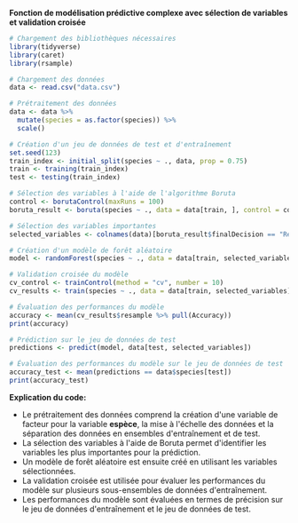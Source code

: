 **Fonction de modélisation prédictive complexe avec sélection de variables et validation croisée**

```r
# Chargement des bibliothèques nécessaires
library(tidyverse)
library(caret)
library(rsample)

# Chargement des données
data <- read.csv("data.csv")

# Prétraitement des données
data <- data %>%
  mutate(species = as.factor(species)) %>%
  scale()

# Création d'un jeu de données de test et d'entraînement
set.seed(123)
train_index <- initial_split(species ~ ., data, prop = 0.75)
train <- training(train_index)
test <- testing(train_index)

# Sélection des variables à l'aide de l'algorithme Boruta
control <- borutaControl(maxRuns = 100)
boruta_result <- boruta(species ~ ., data = data[train, ], control = control)

# Sélection des variables importantes
selected_variables <- colnames(data)[boruta_result$finalDecision == "Retained"]

# Création d'un modèle de forêt aléatoire
model <- randomForest(species ~ ., data = data[train, selected_variables], ntree = 500, importance = TRUE)

# Validation croisée du modèle
cv_control <- trainControl(method = "cv", number = 10)
cv_results <- train(species ~ ., data = data[train, selected_variables], method = "rf", trControl = cv_control)

# Évaluation des performances du modèle
accuracy <- mean(cv_results$resample %>% pull(Accuracy))
print(accuracy)

# Prédiction sur le jeu de données de test
predictions <- predict(model, data[test, selected_variables])

# Évaluation des performances du modèle sur le jeu de données de test
accuracy_test <- mean(predictions == data$species[test])
print(accuracy_test)
```

**Explication du code:**

* Le prétraitement des données comprend la création d'une variable de facteur pour la variable **espèce**, la mise à l'échelle des données et la séparation des données en ensembles d'entraînement et de test.
* La sélection des variables à l'aide de Boruta permet d'identifier les variables les plus importantes pour la prédiction.
* Un modèle de forêt aléatoire est ensuite créé en utilisant les variables sélectionnées.
* La validation croisée est utilisée pour évaluer les performances du modèle sur plusieurs sous-ensembles de données d'entraînement.
* Les performances du modèle sont évaluées en termes de précision sur le jeu de données d'entraînement et le jeu de données de test.
